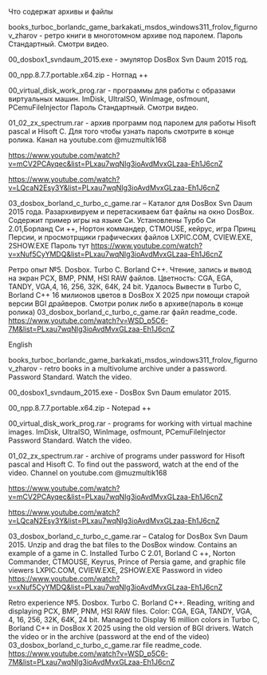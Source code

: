 Что содержат архивы и файлы

books_turboc_borlandc_game_barkakati_msdos_windows311_frolov_figurnov_zharov -
 ретро книги в многотомном архиве под паролем. Пароль Стандартный. Смотри видео.
 
00_dosbox1_svndaum_2015.exe  - эмулятор DosBox Svn Daum 2015 год.

00_npp.8.7.7.portable.x64.zip - Нотпад ++

00_virtual_disk_work_prog.rar -  программы для работы с образами виртуальных машин.
 ImDisk, UltraISO, WinImage, osfmount, PCemuFileInjector
 Пароль Стандартный. Смотри видео. 

01_02_zx_spectrum.rar - архив программ  под паролем для работы Hisoft pascal и Hisoft C.
 Для того чтобы узнать пароль смотрите в конце ролика. Канал на youtube.com @muzmultik168

https://www.youtube.com/watch?v=mCV2PCAyqec&list=PLxau7wqNIg3ioAvdMvxGLzaa-Eh1J6cnZ

https://www.youtube.com/watch?v=LQcaN2Esy3Y&list=PLxau7wqNIg3ioAvdMvxGLzaa-Eh1J6cnZ

03_dosbox_borland_c_turbo_c_game.rar – Каталог  для DosBox Svn Daum 2015 года. 
Разархивируем и перетаскиваем бат файлы на окно DosBox. 
Содержит пример игры на языке Си.
Установлены Турбо Си 2.01,Борланд Си ++, Нортон коммандер, CTMOUSE, кейрус, игра Принц Персии, и просмотрщики графических файлов LXPIC.COM, CVIEW.EXE, 2SHOW.EXE
 Пароль тут https://www.youtube.com/watch?v=xNuf5CyYMDQ&list=PLxau7wqNIg3ioAvdMvxGLzaa-Eh1J6cnZ
 
Ретро опыт №5. Dosbox. Turbo C. Borland C++. 
Чтение, запись и вывод на экран PCX, BMP, PNM, HSI RAW  файлов. Цветность: CGA, EGA, TANDY, VGA,4, 16, 256, 32К, 64К, 24 bit. 
Удалось Вывести в Turbo C, Borland C++ 16 милионов цветов в DosBox X 2025 при помощи старой версии BGI драйверов. 
Смотри ролик либо в архиве(пароль в конце ролика) 03_dosbox_borland_c_turbo_c_game.rar  файл readme_code. 
https://www.youtube.com/watch?v=WSD_p5C6-7M&list=PLxau7wqNIg3ioAvdMvxGLzaa-Eh1J6cnZ
 
 
English 

books_turboc_borlandc_game_barkakati_msdos_windows311_frolov_figurnov_zharov -
  retro books in a multivolume archive under a password. Password Standard. Watch the video.

00_dosbox1_svndaum_2015.exe - DosBox Svn Daum emulator 2015.

00_npp.8.7.7.portable.x64.zip - Notepad ++

00_virtual_disk_work_prog.rar - programs for working with virtual machine images.
ImDisk, UltraISO, WinImage, osfmount, PCemuFileInjector
Password Standard. Watch the video.

01_02_zx_spectrum.rar - archive of programs under password for Hisoft pascal and Hisoft C.
To find out the password, watch at the end of the video. Channel on youtube.com @muzmultik168

https://www.youtube.com/watch?v=mCV2PCAyqec&list=PLxau7wqNIg3ioAvdMvxGLzaa-Eh1J6cnZ

https://www.youtube.com/watch?v=LQcaN2Esy3Y&list=PLxau7wqNIg3ioAvdMvxGLzaa-Eh1J6cnZ

03_dosbox_borland_c_turbo_c_game.rar – Catalog for DosBox Svn Daum 2015.
 Unzip and drag the bat files to the DosBox window.
 Contains an example of a game in C.
 Installed Turbo C 2.01, Borland C ++, Norton Commander, CTMOUSE, Keyrus, Prince of Persia game, and graphic file viewers LXPIC.COM, CVIEW.EXE, 2SHOW.EXE
  Password in video https://www.youtube.com/watch?v=xNuf5CyYMDQ&list=PLxau7wqNIg3ioAvdMvxGLzaa-Eh1J6cnZ


Retro experience №5. Dosbox. Turbo C. Borland C++.
Reading, writing and displaying PCX, BMP, PNM, HSI RAW files. Color: CGA, EGA, TANDY, VGA, 4, 16, 256, 32K, 64K, 24 bit.
Managed to Display 16 million colors in Turbo C, Borland C++ in DosBox X 2025 using the old version of BGI drivers.
Watch the video or in the archive (password at the end of the video) 03_dosbox_borland_c_turbo_c_game.rar file readme_code.
https://www.youtube.com/watch?v=WSD_p5C6-7M&list=PLxau7wqNIg3ioAvdMvxGLzaa-Eh1J6cnZ
